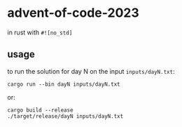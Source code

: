 # advent-of-code-2023

in rust with `#![no_std]`

## usage

to run the solution for day N on the input `inputs/dayN.txt`:

    cargo run --bin dayN inputs/dayN.txt

or:

    cargo build --release
    ./target/release/dayN inputs/dayN.txt
